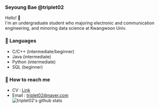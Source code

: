 ### Seyoung Bae @triplet02

Hello! 👋  
I'm an undergraduate student who majoring electronic and communication engineering, and minoring data science at Kwangwoon Univ.    


### 🌱 Languages  
* C/C++  (intermediate/beginner)  
* Java   (intermediate)  
* Python (intermediate)  
* SQL    (beginner)  
  
### 📮 How to reach me  
* CV : [Link](https://github.com/triplet02/triplet02/blob/master/CV_triplet02.pdf)
* Email : <triplet02@naver.com>  
![triplet02's github stats](https://github-readme-stats.vercel.app/api?username=triplet02&show_icons=true&hide_border=true)  
<!--
**triplet02/triplet02** is a ✨ _special_ ✨ repository because its `README.md` (this file) appears on your GitHub profile.

Here are some ideas to get you started:

- 🔭 I’m currently working on ...
- 🌱 I’m currently learning ...
- 👯 I’m looking to collaborate on ...
- 🤔 I’m looking for help with ...
- 💬 Ask me about ...
- 📫 How to reach me: ...
- 😄 Pronouns: ...
- ⚡ Fun fact: ...
-->
